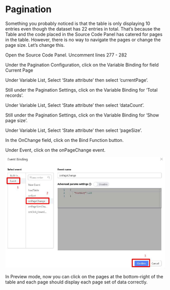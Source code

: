 # Pagination

Something you probably noticed is that the table is only displaying 10 entries even though the dataset has 22 entries in total. That’s because the Table and the code placed in the Source Code Panel has catered for pages in the table. However, there is no way to navigate the pages or change the page size. Let’s change this.

Open the Source Code Panel. Uncomment lines 277 - 282





Under the Pagination Configuration, click on the Variable Binding for field Current Page





Under Variable List, Select ‘State attribute’ then select ‘currentPage’.





Still under the Pagination Settings, click on the Variable Binding for ‘Total records’.





Under Variable List, Select ‘State attribute’ then select ‘dataCount’.





Still under the Pagination Settings, click on the Variable Binding for ‘Show page size’.





Under Variable List, Select ‘State attribute’ then select ‘pageSize’.





In the OnChange field, click on the Bind Function button.





Under Event, click on the onPageChange event.





![Image Description](./images/image_45.jpeg)



In Preview mode, now you can click on the pages at the bottom-right of the table and each page should display each page set of data correctly.






